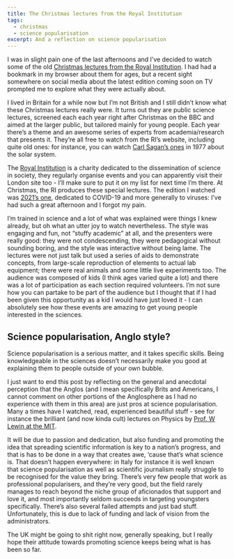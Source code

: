 ```yaml
---
title: The Christmas lectures from the Royal Institution
tags:
  - christmas
  - science popularisation
excerpt: And a reflection on science popularisation
---
```


I was in slight pain one of the last afternoons and I’ve decided to watch some of the old [Christmas lectures from the Royal Institution](https://www.rigb.org/christmas-lectures). I had had a bookmark in my browser about them for ages, but a recent sight somewhere on social media about the latest edition coming soon on TV prompted me to explore what they were actually about.

I lived in Britain for a while now but I’m not British and I still didn’t know what these Christmas lectures really were. It turns out they are public science lectures, screened each each year right after Christmas on the BBC and aimed at the larger public, but tailored mainly for young people. Each year there’s a theme and an awesome series of experts from academia/research that presents it. They’re all free to watch from the RI’s website, including quite old ones: for instance, you can watch [Carl Sagan’s ones](https://www.rigb.org/explore-science/explore/video/planets-earth-planet-1977) in 1977 about the solar system.

The [Royal Institution](https://www.rigb.org/) is a charity dedicated to the dissemination of science in society, they regularly organise events and you can apparently visit their London site too - I’ll make sure to put it on my list for next time I’m there. At Christmas, the RI produces these special lectures. The edition I watched was [2021’s one](https://www.rigb.org/explore-science/explore/video/going-viral-how-covid-changed-science-forever-invisible-enemy-2021), dedicated to COVID-19 and more generally to viruses: I’ve had such a great afternoon and I forgot my pain.

I’m trained in science and a lot of what was explained were things I knew already, but oh what an utter joy to watch nevertheless. The style was engaging and fun, not “stuffy academic” at all, and the presenters were really good: they were not condescending, they were pedagogical without sounding boring, and the style was interactive without being lame. The lectures were not just talk but used a series of aids to demonstrate concepts, from large-scale reproduction of elements to actual lab equipment; there were real animals and some little live experiments too. The audience was composed of kids (I think ages varied quite a lot) and there was a lot of participation as each section required volunteers. I’m not sure how you can partake to be part of the audience but I thought that if I had been given this opportunity as a kid I would have just loved it - I can absolutely see how these events are amazing to get young people interested in the sciences.

## Science popularisation, Anglo style?

Science popularisation is a serious matter, and it takes specific skills. Being knowledgeable in the sciences doesn’t necessarily make you good at explaining them to people outside of your own bubble.

I just want to end this post by reflecting on the general and anecdotal perception that the Anglos (and I mean specifically Brits and Americans, I cannot comment on other portions of the Anglosphere as I had no experience with them in this area) are just pros at science popularisation. Many a times have I watched, read, experienced beautiful stuff - see for instance the brilliant (and now kinda cult) lectures on Physics by [Prof. W Lewin at the MIT](https://www.youtube.com/channel/UCiEHVhv0SBMpP75JbzJShqw).

It will be due to passion and dedication, but also funding and promoting the idea that spreading scientific information is key to a nation’s progress, and that is has to be done in a way that creates awe, ‘cause that’s what science is. That doesn’t happen everywhere: in Italy for instance it is well known that science popularisation as well as scientific journalism really struggle to be recognised for the value they bring. There’s very few people that work as professional popularisers, and they’re very good, but the field rarely manages to reach beyond the niche group of aficionados that support and love it, and most importantly seldom succeeds in targeting youngsters specifically. There’s also several failed attempts and just bad stuff. Unfortunately, this is due to lack of funding and lack of vision from the administrators.

The UK might be going to shit right now, generally speaking, but I really hope their attitude towards promoting science keeps being what is has been so far.